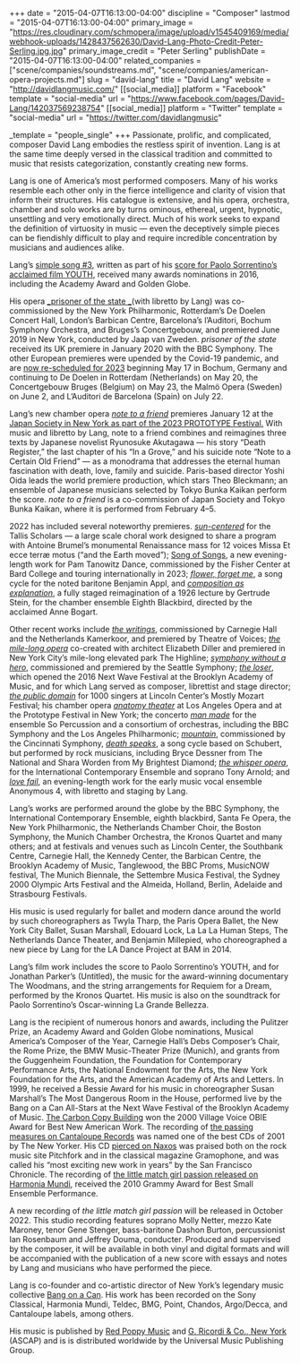 +++
date = "2015-04-07T16:13:00-04:00"
discipline = "Composer"
lastmod = "2015-04-07T16:13:00-04:00"
primary_image = "https://res.cloudinary.com/schmopera/image/upload/v1545409169/media/webhook-uploads/1428437562630/David-Lang-Photo-Credit-Peter-Serling.jpg.jpg"
primary_image_credit = "Peter Serling"
publishDate = "2015-04-07T16:13:00-04:00"
related_companies = ["scene/companies/soundstreams.md", "scene/companies/american-opera-projects.md"]
slug = "david-lang"
title = "David Lang"
website = "http://davidlangmusic.com/"
[[social_media]]
platform = "Facebook"
template = "social-media"
url = "https://www.facebook.com/pages/David-Lang/142037569238754"
[[social_media]]
platform = "Twitter"
template = "social-media"
url = "https://twitter.com/davidlangmusic"

_template = "people_single"
+++
Passionate, prolific, and complicated, composer David Lang embodies the restless spirit of invention. Lang is at the same time deeply versed in the classical tradition and committed to music that resists categorization, constantly creating new forms.

Lang is one of America’s most performed composers. Many of his works resemble each other only in the fierce intelligence and clarity of vision that inform their structures. His catalogue is extensive, and his opera, orchestra, chamber and solo works are by turns ominous, ethereal, urgent, hypnotic, unsettling and very emotionally direct. Much of his work seeks to expand the definition of virtuosity in music — even the deceptively simple pieces can be fiendishly difficult to play and require incredible concentration by musicians and audiences alike.

Lang’s [simple song #3](http://davidlangmusic.com/music/simple-song-3-from-soundtrack-to-youth), written as part of his [score for Paolo Sorrentino’s acclaimed film YOUTH](http://www.bangonacansound.com/music-from-youth), received many awards nominations in 2016, including the Academy Award and Golden Globe.

His opera [_prisoner of the state _](http://davidlangmusic.com/music/prisoner-of-state)(with libretto by Lang) was co-commissioned by the New York Philharmonic, Rotterdam’s De Doelen Concert Hall, London’s Barbican Centre, Barcelona’s l’Auditori, Bochum Symphony Orchestra, and Bruges’s Concertgebouw, and premiered June 2019 in New York, conducted by Jaap van Zweden. _prisoner of the state_ received its UK premiere in January 2020 with the BBC Symphony. The other European premieres were upended by the Covid-19 pandemic, and are [now re-scheduled for 2023](https://davidlangmusic.com/events-category/prisoner-of-the-state/) beginning May 17 in Bochum, Germany and continuing to De Doelen in Rotterdam (Netherlands) on May 20, the Concertgebouw Bruges (Belgium) on May 23, the Malmö Opera (Sweden) on June 2, and L’Auditori de Barcelona (Spain) on July 22.

Lang’s new chamber opera [_note to a friend_](https://davidlangmusic.com/music/note-to-a-friend/) premieres January 12 at the [Japan Society in New York as part of the 2023 PROTOTYPE Festival.](https://davidlangmusic.com/events/note-to-a-friend-performed-by-theo-bleckmann-and-japan-society-string-quartet/) With music and libretto by Lang, note to a friend combines and reimagines three texts by Japanese novelist Ryunosuke Akutagawa — his story “Death Register,” the last chapter of his “In a Grove,” and his suicide note “Note to a Certain Old Friend” — as a monodrama that addresses the eternal human fascination with death, love, family and suicide. Paris-based director Yoshi Oida leads the world premiere production, which stars Theo Bleckmann; an ensemble of Japanese musicians selected by Tokyo Bunka Kaikan perform the score. _note to a friend_ is a co-commission of Japan Society and Tokyo Bunka Kaikan, where it is performed from February 4–5.

2022 has included several noteworthy premieres. [_sun-centered_](https://davidlangmusic.com/music/sun-centered/) for the Tallis Scholars — a large scale choral work designed to share a program with Antoine Brumel’s monumental Renaissance mass for 12 voices Missa Et ecce terræ motus (“and the Earth moved”); [Song of Songs](https://davidlangmusic.com/music/song-of-songs/), a new evening-length work for Pam Tanowitz Dance, commissioned by the Fisher Center at Bard College and touring internationally in 2023; [_flower, forget me_](https://davidlangmusic.com/music/flower-forget-me/), a song cycle for the noted baritone Benjamin Appl, and [_composition as explanation_](https://davidlangmusic.com/music/composition-as-explanation/), a fully staged reimagination of a 1926 lecture by Gertrude Stein, for the chamber ensemble Eighth Blackbird, directed by the acclaimed Anne Bogart.

Other recent works include [_the writings_](https://davidlangmusic.com/music/writings), commissioned by Carnegie Hall and the Netherlands Kamerkoor, and premiered by Theatre of Voices; [_the mile-long opera_](https://davidlangmusic.com/music/mile-long-opera) co-created with architect Elizabeth Diller and premiered in New York City’s mile-long elevated park The Highline; [_symphony without a hero_](https://davidlangmusic.com/music/symphony-without-hero), commissioned and premiered by the Seattle Symphony; [_the loser_](http://davidlangmusic.com/music/loser), which opened the 2016 Next Wave Festival at the Brooklyn Academy of Music, and for which Lang served as composer, librettist and stage director; [_the public domain_](http://davidlangmusic.com/music/public-domain) for 1000 singers at Lincoln Center’s Mostly Mozart Festival; his chamber opera [_anatomy theater_](http://davidlangmusic.com/music/anatomy-theater) at Los Angeles Opera and at the Prototype Festival in New York; the concerto [_man made_](https://davidlangmusic.com/music/man-made) for the ensemble So Percussion and a consortium of orchestras, including the BBC Symphony and the Los Angeles Philharmonic; [_mountain_](http://davidlangmusic.com/music/mountain), commissioned by the Cincinnati Symphony, [_death speaks_](http://davidlangmusic.com/music/death-speaks), a song cycle based on Schubert, but performed by rock musicians, including Bryce Dessner from The National and Shara Worden from My Brightest Diamond; [_the whisper opera_](http://davidlangmusic.com/music/the-whisper-opera), for the International Contemporary Ensemble and soprano Tony Arnold; and [_love fail_](http://davidlangmusic.com/www.davidlangmusic.com/music/love-fail), an evening-length work for the early music vocal ensemble Anonymous 4, with libretto and staging by Lang.

Lang’s works are performed around the globe by the BBC Symphony, the International Contemporary Ensemble, eighth blackbird, Santa Fe Opera, the New York Philharmonic, the Netherlands Chamber Choir, the Boston Symphony, the Munich Chamber Orchestra, the Kronos Quartet and many others; and at festivals and venues such as Lincoln Center, the Southbank Centre, Carnegie Hall, the Kennedy Center, the Barbican Centre, the Brooklyn Academy of Music, Tanglewood, the BBC Proms, MusicNOW festival, The Munich Biennale, the Settembre Musica Festival, the Sydney 2000 Olympic Arts Festival and the Almeida, Holland, Berlin, Adelaide and Strasbourg Festivals.

His music is used regularly for ballet and modern dance around the world by such choreographers as Twyla Tharp, the Paris Opera Ballet, the New York City Ballet, Susan Marshall, Edouard Lock, La La La Human Steps, The Netherlands Dance Theater, and Benjamin Millepied, who choreographed a new piece by Lang for the LA Dance Project at BAM in 2014.

Lang’s film work includes the score to Paolo Sorrentino’s YOUTH, and for Jonathan Parker’s (Untitled), the music for the award-winning documentary The Woodmans, and the string arrangements for Requiem for a Dream, performed by the Kronos Quartet. His music is also on the soundtrack for Paolo Sorrentino’s Oscar-winning La Grande Bellezza.

Lang is the recipient of numerous honors and awards, including the Pulitzer Prize, an Academy Award and Golden Globe nominations, Musical America’s Composer of the Year, Carnegie Hall’s Debs Composer’s Chair, the Rome Prize, the BMW Music-Theater Prize (Munich), and grants from the Guggenheim Foundation, the Foundation for Contemporary Performance Arts, the National Endowment for the Arts, the New York Foundation for the Arts, and the American Academy of Arts and Letters. In 1999, he received a Bessie Award for his music in choreographer Susan Marshall’s The Most Dangerous Room in the House, performed live by the Bang on a Can All-Stars at the Next Wave Festival of the Brooklyn Academy of Music. [The Carbon Copy Building](http://davidlangmusic.com/music/the-carbon-copy-building) won the 2000 Village Voice OBIE Award for Best New American Work. The recording of [the passing measures on Cantaloupe Records](http://davidlangmusic.com/discography/the-passing-measures) was named one of the best CDs of 2001 by The New Yorker. His CD [pierced on Naxos](http://davidlangmusic.com/discography/pierced) was praised both on the rock music site Pitchfork and in the classical magazine Gramophone, and was called his “most exciting new work in years” by the San Francisco Chronicle. The recording of [the little match girl passion released on Harmonia Mundi](http://davidlangmusic.com/discography/the-little-match-girl-passion), received the 2010 Grammy Award for Best Small Ensemble Performance.

A new recording of _the little match girl passion_ will be released in October 2022. This studio recording features soprano Molly Netter, mezzo Kate Maroney, tenor Gene Stenger, bass-baritone Dashon Burton, percussionist Ian Rosenbaum and Jeffrey Douma, conducter. Produced and supervised by the composer, it will be available in both vinyl and digital formats and will be accompanied with the publication of a new score with essays and notes by Lang and musicians who have performed the piece.

Lang is co-founder and co-artistic director of New York’s legendary music collective [Bang on a Can](http://www.bangonacan.org/). His work has been recorded on the Sony Classical, Harmonia Mundi, Teldec, BMG, Point, Chandos, Argo/Decca, and Cantaloupe labels, among others.

His music is published by [Red Poppy Music](http://www.redpoppymusic.com/) and [G. Ricordi & Co., New York](https://www.ricordi.com/en-US/) (ASCAP) and is is distributed worldwide by the Universal Music Publishing Group.
